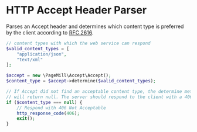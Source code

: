 # HTTP Accept Header Parser

Parses an Accept header and determines which content type is preferred by the
client according to [RFC 2616](https://www.w3.org/Protocols/rfc2616/rfc2616-sec14.html).

```php
// content types with which the web service can respond
$valid_content_types = [
    "application/json",
    "text/xml"
];

$accept = new \PageMill\Accept\Accept();
$content_type = $accept->determine($valid_content_types);

// If Accept did not find an acceptable content type, the determine method
// will return null. The server should respond to the client with a 406.
if ($content_type === null) {
    // Respond with 406 Not Acceptable
    http_response_code(406);
    exit();
}
```
